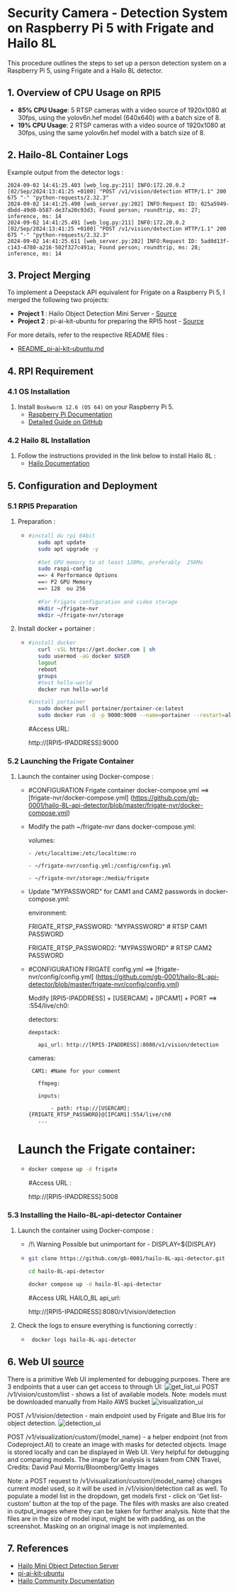 # Security Camera - Detection System on Raspberry Pi 5 with Frigate and Hailo 8L

This procedure outlines the steps to set up a person detection system on a Raspberry Pi 5, using Frigate and a Hailo 8L detector.



## 1. Overview of CPU Usage on RPI5

- **85% CPU Usage**: 5 RTSP cameras with a video source of 1920x1080 at 30fps, using the yolov6n.hef model (640x640) with a batch size of 8.
- **19% CPU Usage**: 2 RTSP cameras with a video source of 1920x1080 at 30fps, using the same yolov6n.hef model with a batch size of 8.

## 2. Hailo-8L Container Logs

Example output from the detector logs :
```plaintext
2024-09-02 14:41:25.403 [web_log.py:211] INFO:172.20.0.2 [02/Sep/2024:13:41:25 +0100] "POST /v1/vision/detection HTTP/1.1" 200 675 "-" "python-requests/2.32.3"
2024-09-02 14:41:25.490 [web_server.py:202] INFO:Request ID: 025a5949-dbdd-49d0-b587-de37a20c93d3; Found person; roundtrip, ms: 27; inference, ms: 14
2024-09-02 14:41:25.491 [web_log.py:211] INFO:172.20.0.2 [02/Sep/2024:13:41:25 +0100] "POST /v1/vision/detection HTTP/1.1" 200 675 "-" "python-requests/2.32.3"
2024-09-02 14:41:25.611 [web_server.py:202] INFO:Request ID: 5ad0d13f-c143-4780-a216-502f327c491a; Found person; roundtrip, ms: 28; inference, ms: 14
```

## 3. Project Merging

To implement a Deepstack API equivalent for Frigate on a Raspberry Pi 5, I merged the following two projects:

- **Project 1** : Hailo Object Detection Mini Server - [Source](https://github.com/serg987/hailo-mini-od-server)
- **Project 2** : pi-ai-kit-ubuntu for preparing the RPI5 host - [Source](https://github.com/canonical/pi-ai-kit-ubuntu)

For more details, refer to the respective README files :
- [README_pi-ai-kit-ubuntu.md](https://github.com/gb-0001/hailo-8L-api-detector/blob/master/README_pi-ai-kit-ubuntu.md)

## 4. RPI Requirement

### 4.1 OS Installation

1. Install `Bookworm 12.6 (OS 64)` on your Raspberry Pi 5.
   - [Raspberry Pi Documentation](https://www.raspberrypi.com/documentation/accessories/ai-kit.html)
   - [Detailed Guide on GitHub](https://github.com/gb-0001/hailo-8L-api-detector/blob/master/doc/about.adoc)

### 4.2 Hailo 8L Installation

1. Follow the instructions provided in the link below to install Hailo 8L :
   - [Hailo Documentation](https://community.hailo.ai/t/hailo-8l-on-ubuntu-24-04-using-docker/1771)

## 5. Configuration and Deployment

### 5.1 RPI5 Preparation

1. Preparation :
   - ```bash
     #install du rpi 64bit
        sudo apt update
        sudo apt upgrade -y
        
        #Set GPU memory to at least 128Mo, preferably  256Mo
        sudo raspi-config
        ==> 4 Performance Options 
        ==> P2 GPU Memory
        ==> 128  ou 256
        
        #For Frigate configuration and video storage
        mkdir ~/frigate-nvr
        mkdir ~/frigate-nvr/storage
     ```

2. Install docker + portainer :
   - ```bash
     #install docker
        curl -sSL https://get.docker.com | sh
        sudo usermod -aG docker $USER
        logout
        reboot
        groups
        #test hello-world
        docker run hello-world

     #install portainer
        sudo docker pull portainer/portainer-ce:latest
        sudo docker run -d -p 9000:9000 --name=portainer --restart=always -v /var/run/docker.sock:/var/run/docker.sock -v portainer_data:/data portainer/portainer-ce:latest
     ```

     #Access URL:

     http://[RPI5-IPADDRESS]:9000


### 5.2 Launching the Frigate Container

1. Launch the container using Docker-compose :

   - #CONFIGURATION Frigate container docker-compose.yml ==> [frigate-nvr/docker-compose.yml] (https://github.com/gb-0001/hailo-8L-api-detector/blob/master/frigate-nvr/docker-compose.yml)

   - Modify the path ~/frigate-nvr dans docker-compose.yml:

       volumes:

         - /etc/localtime:/etc/localtime:ro

         - ~/frigate-nvr/config.yml:/config/config.yml

         - ~/frigate-nvr/storage:/media/frigate

    - Update  "MYPASSWORD" for CAM1 and CAM2 passwords in docker-compose.yml:

      environment:

        FRIGATE_RTSP_PASSWORD: "MYPASSWORD" # RTSP CAM1 PASSWORD

        FRIGATE_RTSP_PASSWORD2: "MYPASSWORD" # RTSP CAM2 PASSWORD


   - #CONFIGURATION FRIGATE config.yml ==> [frigate-nvr/config/config.yml] (https://github.com/gb-0001/hailo-8L-api-detector/blob/master/frigate-nvr/config/config.yml)

     Modify  [RPI5-IPADDRESS] +  [USERCAM] + [IPCAM1] + PORT ==> :554/live/ch0:

       detectors:

         deepstack:

            api_url: http://[RPI5-IPADDRESS]:8080/v1/vision/detection

        cameras:

          CAM1: #Name for your comment

            ffmpeg:

            inputs:

                - path: rtsp://[USERCAM]:{FRIGATE_RTSP_PASSWORD}@[IPCAM1]:554/live/ch0
            ...


    # Launch the Frigate container:

   - ```bash
     docker compose up -d frigate
     ```
     #Access URL :

     http://[RPI5-IPADDRESS]:5008



### 5.3 Installing the Hailo-8L-api-detector Container

1. Launch the container using Docker-compose :

   - /!\ Warning Possible but unimportant for        - DISPLAY=${DISPLAY}

   - ```bash
     git clone https://github.com/gb-0001/hailo-8L-api-detector.git

     cd hailo-8L-api-detector

     docker compose up -d hailo-8l-api-detector
     ```

     #Access URL HAILO_8L api_url:
    
     http://[RPI5-IPADDRESS]:8080/v1/vision/detection


2. Check the logs to ensure everything is functioning correctly :
   - ```bash
      docker logs hailo-8L-api-detector
     ```

## 6. Web UI [source](https://github.com/serg987/hailo-mini-od-server)

There is a primitive Web UI implemented for debugging purposes. There are 3 endpoints that a user can get access to through UI:
![get_list_ui](https://github.com/gb-0001/hailo-8L-api-detector/blob/master/doc/images/get_list_ui.jpg)
POST /v1/vision/custom/list - shows a list of available models. Note: models must be downloaded manually from Hailo AWS bucket
![visualization_ui](https://github.com/gb-0001/hailo-8L-api-detector/blob/master/doc/images/visualization_ui.jpg)

POST /v1/vision/detection - main endpoint used by Frigate and Blue Iris for object detection. 
![detection_ui](https://github.com/gb-0001/hailo-8L-api-detector/blob/master/doc/images/detection_ui.jpg)

POST /v1/visualization/custom/{model_name} - a helper endpoint (not from Codeproject.AI) to create an image with masks for detected objects. Image is stored locally and can be displayed in Web UI. Very helpful for debugging and comparing models.  The image for analysis is taken from CNN Travel, Credits: David Paul Morris/Bloomberg/Getty Images

Note: a POST request to /v1/visualization/custom/{model_name} changes current model used, so it will be used in /v1/vision/detection call as well. To populate a model list in the dropdown, get models first - click on 'Get list-custom' button at the top of the page. The files with masks are also created in output_images where they can be taken for further analysis. Note that the files are in the size of model input, might be with padding, as on the screenshot. Masking on an original image is not implemented.

## 7. References

- [Hailo Mini Object Detection Server](https://github.com/serg987/hailo-mini-od-server)
- [pi-ai-kit-ubuntu](https://github.com/canonical/pi-ai-kit-ubuntu)
- [Hailo Community Documentation](https://community.hailo.ai/t/hailo-8l-on-ubuntu-24-04-using-docker/1771)




